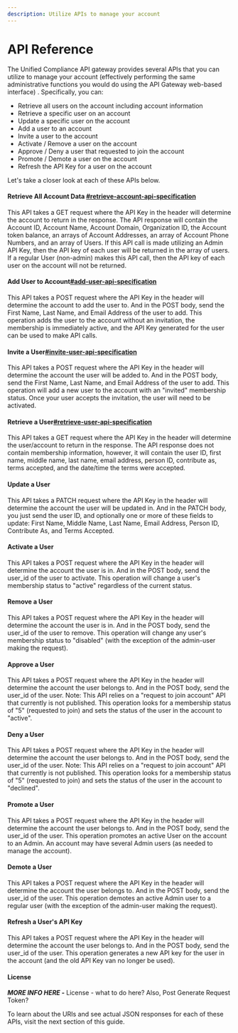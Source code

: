 ```yaml
---
description: Utilize APIs to manage your account
---
```


# API Reference

The Unified Compliance API gateway provides several APIs that you can utilize to manage your account (effectively performing the same administrative functions you would do using the API Gateway web-based interface) .  Specifically, you can:

* Retrieve all users on the account including account information
* Retrieve a specific user on an account
* Update a specific user on the account
* Add a user to an account&#x20;
* Invite a user to the account
* Activate / Remove a user on the account
* Approve / Deny a user that requested to join the account
* Promote / Demote a user on the account
* Refresh the API Key for a user on the account

Let's take a closer look at each of these APIs below.

#### Retrieve All Account Data [#retrieve-account-api-specification](api-test.md#retrieve-account-api-specification "mention")

This API takes a GET request where the API Key in the header will determine the account to return in the response.  The API response will contain the Account ID, Account Name, Account Domain, Organization ID, the Account token balance, an arrays of Account Addresses, an array of Account Phone Numbers, and an array of Users.  If this API call is made utilizing an Admin API Key, then the API key of each user will be returned in the array of users.  If a regular User (non-admin) makes this  API call, then the API key of each user on the account will not be returned. &#x20;

#### Add User to Account[#add-user-api-specification](api-test.md#add-user-api-specification "mention")

This API takes a POST request where the API Key in the header will determine the account to add the user to.  And in the POST body, send the First Name, Last Name, and Email Address of the user to add.  This operation adds the user to the account without an invitation, the membership is immediately active, and the API Key generated for the user can be used to make API calls.&#x20;

#### Invite a User[#invite-user-api-specification](api-test.md#invite-user-api-specification "mention")

This API takes a POST request where the API Key in the header will determine the account the user will be added to.  And in the POST body, send the First Name, Last Name, and Email Address of the user to add.  This operation will add a new user to the account with an "invited" membership status.  Once your user accepts the invitation, the user will need to be activated.

#### Retrieve a User[#retrieve-user-api-specification](api-test.md#retrieve-user-api-specification "mention")

This API takes a GET request where the API Key in the header will determine the user/account to return in the response.  The API response does not contain membership information, however, it will contain the user ID, first name, middle name, last name, email address, person ID, contribute as, terms accepted, and the date/time the terms were accepted. &#x20;

#### Update a User

This API takes a PATCH request where the API Key in the header will determine the account the user will be updated in.  And in the PATCH body, you just send the user ID, and optionally one or more of these fields to update:  First Name, Middle Name, Last Name, Email Address, Person ID, Contribute As, and Terms Accepted. &#x20;

#### Activate a User

This API takes a POST request where the API Key in the header will determine the account the user is in.  And in the POST body, send the user\_id of the user to activate.  This operation will change a user's membership status to "active" regardless of the current status.

#### Remove a User

This API takes a POST request where the API Key in the header will determine the account the user is in.  And in the POST body, send the user\_id of the user to remove.  This operation will change any user's membership status to "disabled" (with the exception of the admin-user making the request). &#x20;

#### Approve a User

This API takes a POST request where the API Key in the header will determine the account the user belongs to.  And in the POST body, send the user\_id of the user.  Note:  This API relies on a "request to join account" API that currently is not published.  This operation looks for a membership status of "5" (requested to join) and sets the status of the user in the account to "active".

#### Deny a User

This API takes a POST request where the API Key in the header will determine the account the user belongs to.  And in the POST body, send the user\_id of the user.  Note:  This API relies on a "request to join account" API that currently is not published.  This operation looks for a membership status of "5" (requested to join) and sets the status of the user in the account to "declined".   &#x20;

#### Promote a User

This API takes a POST request where the API Key in the header will determine the account the user belongs to.  And in the POST body, send the user\_id of the user.  This operation promotes an active User on the account to an Admin.   An account may have several Admin users (as needed to manage the account). &#x20;

#### Demote a User

This API takes a POST request where the API Key in the header will determine the account the user belongs to.  And in the POST body, send the user\_id of the user.  This operation demotes an active Admin user to a regular user (with the exception of the admin-user making the request).

#### Refresh a User's API Key

This API takes a POST request where the API Key in the header will determine the account the user belongs to.  And in the POST body, send the user\_id of the user.  This operation generates a new API key for the user in the account (and the old API Key van no longer be used). &#x20;

#### License

_**MORE INFO HERE -**_ License - what to do here?   Also, Post Generate Request Token?

To learn about the URIs and see actual JSON responses for each of these APIs, visit the next section of this guide.
